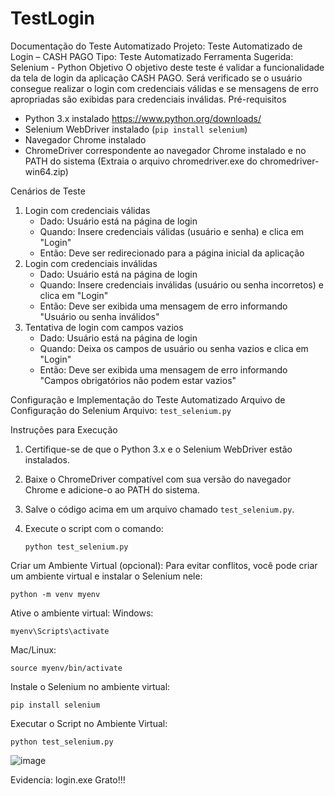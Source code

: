 # TestLogin

Documentação do Teste Automatizado
Projeto: Teste Automatizado de Login – CASH PAGO
Tipo: Teste Automatizado
Ferramenta Sugerida: Selenium - Python
 Objetivo
O objetivo deste teste é validar a funcionalidade da tela de login da aplicação CASH PAGO. Será verificado se o usuário consegue realizar o login com credenciais válidas e se mensagens de erro apropriadas são exibidas para credenciais inválidas.
 Pré-requisitos
- Python 3.x instalado https://www.python.org/downloads/
- Selenium WebDriver instalado (`pip install selenium`)
- Navegador Chrome instalado
- ChromeDriver correspondente ao navegador Chrome instalado e no PATH do sistema (Extraia o arquivo chromedriver.exe do chromedriver-win64.zip)

 Cenários de Teste
1. Login com credenciais válidas
   - Dado: Usuário está na página de login
   - Quando: Insere credenciais válidas (usuário e senha) e clica em "Login"
   - Então: Deve ser redirecionado para a página inicial da aplicação
2. Login com credenciais inválidas
   - Dado: Usuário está na página de login
   - Quando: Insere credenciais inválidas (usuário ou senha incorretos) e clica em "Login"
   - Então: Deve ser exibida uma mensagem de erro informando "Usuário ou senha inválidos"
3. Tentativa de login com campos vazios
   - Dado: Usuário está na página de login
   - Quando: Deixa os campos de usuário ou senha vazios e clica em "Login"
   - Então: Deve ser exibida uma mensagem de erro informando "Campos obrigatórios não podem estar vazios"

Configuração e Implementação do Teste Automatizado
 Arquivo de Configuração do Selenium
Arquivo: `test_selenium.py`

Instruções para Execução
1. Certifique-se de que o Python 3.x e o Selenium WebDriver estão instalados.
2. Baixe o ChromeDriver compatível com sua versão do navegador Chrome e adicione-o ao PATH do sistema.
3. Salve o código acima em um arquivo chamado ` test_selenium.py `.
4. Execute o script com o comando:

       python test_selenium.py
   
Criar um Ambiente Virtual (opcional):
   Para evitar conflitos, você pode criar um ambiente virtual e instalar o Selenium nele:
   
    python -m venv myenv
 Ative o ambiente virtual:
    Windows:
    
    myenv\Scripts\activate
   Mac/Linux: 
   
    source myenv/bin/activate  
Instale o Selenium no ambiente virtual:

    pip install selenium
Executar o Script no Ambiente Virtual:      

    python test_selenium.py

![image](https://github.com/QANOW/TestLogin/assets/155574624/d140f85f-55fc-49a5-b408-ab0efb74e5bd)

Evidencia: login.exe
Grato!!!
